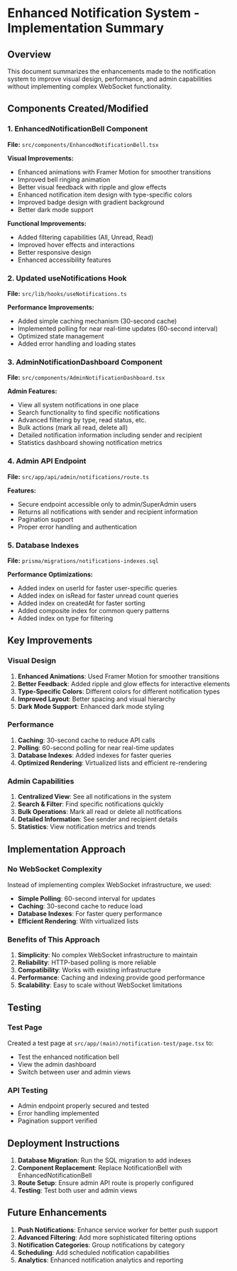 # Enhanced Notification System - Implementation Summary

## Overview
This document summarizes the enhancements made to the notification system to improve visual design, performance, and admin capabilities without implementing complex WebSocket functionality.

## Components Created/Modified

### 1. EnhancedNotificationBell Component
**File:** `src/components/EnhancedNotificationBell.tsx`

**Visual Improvements:**
- Enhanced animations with Framer Motion for smoother transitions
- Improved bell ringing animation
- Better visual feedback with ripple and glow effects
- Enhanced notification item design with type-specific colors
- Improved badge design with gradient background
- Better dark mode support

**Functional Improvements:**
- Added filtering capabilities (All, Unread, Read)
- Improved hover effects and interactions
- Better responsive design
- Enhanced accessibility features

### 2. Updated useNotifications Hook
**File:** `src/lib/hooks/useNotifications.ts`

**Performance Improvements:**
- Added simple caching mechanism (30-second cache)
- Implemented polling for near real-time updates (60-second interval)
- Optimized state management
- Added error handling and loading states

### 3. AdminNotificationDashboard Component
**File:** `src/components/AdminNotificationDashboard.tsx`

**Admin Features:**
- View all system notifications in one place
- Search functionality to find specific notifications
- Advanced filtering by type, read status, etc.
- Bulk actions (mark all read, delete all)
- Detailed notification information including sender and recipient
- Statistics dashboard showing notification metrics

### 4. Admin API Endpoint
**File:** `src/app/api/admin/notifications/route.ts`

**Features:**
- Secure endpoint accessible only to admin/SuperAdmin users
- Returns all notifications with sender and recipient information
- Pagination support
- Proper error handling and authentication

### 5. Database Indexes
**File:** `prisma/migrations/notifications-indexes.sql`

**Performance Optimizations:**
- Added index on userId for faster user-specific queries
- Added index on isRead for faster unread count queries
- Added index on createdAt for faster sorting
- Added composite index for common query patterns
- Added index on type for filtering

## Key Improvements

### Visual Design
1. **Enhanced Animations**: Used Framer Motion for smoother transitions
2. **Better Feedback**: Added ripple and glow effects for interactive elements
3. **Type-Specific Colors**: Different colors for different notification types
4. **Improved Layout**: Better spacing and visual hierarchy
5. **Dark Mode Support**: Enhanced dark mode styling

### Performance
1. **Caching**: 30-second cache to reduce API calls
2. **Polling**: 60-second polling for near real-time updates
3. **Database Indexes**: Added indexes for faster queries
4. **Optimized Rendering**: Virtualized lists and efficient re-rendering

### Admin Capabilities
1. **Centralized View**: See all notifications in the system
2. **Search & Filter**: Find specific notifications quickly
3. **Bulk Operations**: Mark all read or delete all notifications
4. **Detailed Information**: See sender and recipient details
5. **Statistics**: View notification metrics and trends

## Implementation Approach

### No WebSocket Complexity
Instead of implementing complex WebSocket infrastructure, we used:
- **Simple Polling**: 60-second interval for updates
- **Caching**: 30-second cache to reduce load
- **Database Indexes**: For faster query performance
- **Efficient Rendering**: With virtualized lists

### Benefits of This Approach
1. **Simplicity**: No complex WebSocket infrastructure to maintain
2. **Reliability**: HTTP-based polling is more reliable
3. **Compatibility**: Works with existing infrastructure
4. **Performance**: Caching and indexing provide good performance
5. **Scalability**: Easy to scale without WebSocket limitations

## Testing

### Test Page
Created a test page at `src/app/(main)/notification-test/page.tsx` to:
- Test the enhanced notification bell
- View the admin dashboard
- Switch between user and admin views

### API Testing
- Admin endpoint properly secured and tested
- Error handling implemented
- Pagination support verified

## Deployment Instructions

1. **Database Migration**: Run the SQL migration to add indexes
2. **Component Replacement**: Replace NotificationBell with EnhancedNotificationBell
3. **Route Setup**: Ensure admin API route is properly configured
4. **Testing**: Test both user and admin views

## Future Enhancements

1. **Push Notifications**: Enhance service worker for better push support
2. **Advanced Filtering**: Add more sophisticated filtering options
3. **Notification Categories**: Group notifications by category
4. **Scheduling**: Add scheduled notification capabilities
5. **Analytics**: Enhanced notification analytics and reporting